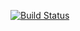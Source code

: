 [![Build Status](https://travis-ci.org/Sprbb/integration-test-repo-demo.svg?branch=master)](https://travis-ci.org/Sprbb/integration-test-repo-demo)
